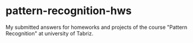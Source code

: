 # pattern-recognition-hws
My submitted answers for homeworks and projects of the course "Pattern Recognition" at university of Tabriz.
